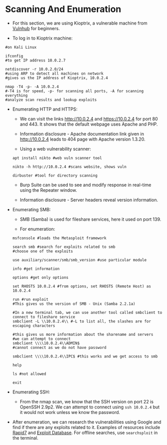 # Scanning And Enumeration

* For this section, we are using Kioptrix, a vulnerable machine from [Vulnhub](https://www.vulnhub.com/) for beginners.

* To log in to Kioptrix machine:

```shell
#on Kali Linux

ifconfig
#to get IP address 10.0.2.7

netdiscover -r 10.0.2.0/24
#using ARP to detect all machines on network
#gives us the IP address of Kioptrix, 10.0.2.4

nmap -T4 -p- -A 10.0.2.4
#-T4 is for speed, -p- for scanning all ports, -A for scanning everything
#analyze scan results and lookup exploits
```

* Enumerating HTTP and HTTPS:

  * We can visit the links <http://10.0.2.4> and <https://10.0.2.4> for port 80 and 443. It shows that the default webpage uses Apache and PHP.

  * Information disclosure - Apache documentation link given in <http://10.0.2.4> leads to 404 page with Apache version 1.3.20.

  * Using a web vulnerability scanner:

  ```shell
  apt install nikto #web vuln scanner tool

  nikto -h http://10.0.2.4 #scans website, shows vuln

  dirbuster #tool for directory scanning
  ```

  * Burp Suite can be used to see and modify response in real-time using the Repeater window.

  * Information disclosure - Server headers reveal version information.

* Enumerating SMB:

  * SMB (Samba) is used for fileshare services, here it used on port 139.

  * For enumeration:

  ```shell
  msfconsole #loads the Metasploit framework

  search smb #search for exploits related to smb
  #choose one of the exploits

  use auxiliary/scanner/smb/smb_version #use particular module

  info #get information

  options #get only options

  set RHOSTS 10.0.2.4 #from options, set RHOSTS (Remote Host) as 10.0.2.4

  run #run exploit
  #This gives us the version of SMB - Unix (Samba 2.2.1a)

  #In a new terminal tab, we can use another tool called smbclient to connect to fileshare service
  smbclient -L \\10.0.2.4\\ #-L to list all, the slashes are for escaping characters

  #this gives us more information about the sharename and servers
  #we can attempt to connect
  smbclient \\\\10.0.2.4\\ADMIN$
  #cannot connect as we do not have password

  smbclient \\\\10.0.2.4\\IPC$ #this works and we get access to smb

  help

  ls #not allowed

  exit
  ```

* Enumerating SSH:

  * From the nmap scan, we know that the SSH version on port 22 is OpenSSH 2.9p2. We can attempt to connect using ```ssh 10.0.2.4``` but it would not work unless we know the password.

* After enumeration, we can research the vulnerabilities using Google and find if there are any exploits related to it. Examples of resources include [Rapid7](https://www.rapid7.com/db/) and [Exploit Database](https://www.exploit-db.com/). For offline searches, use ```searchsploit``` in the terminal.
